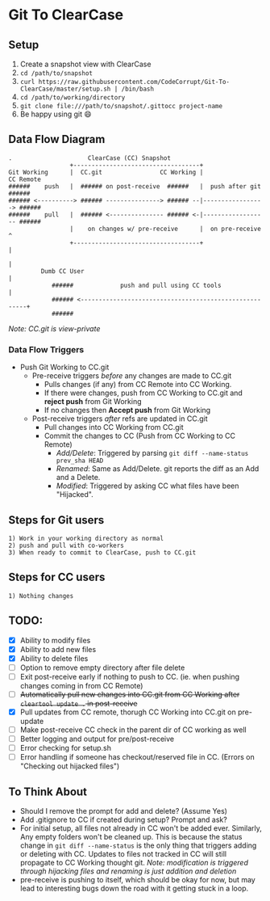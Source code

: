 # Git To ClearCase

## Setup
1. Create a snapshot view with ClearCase
2. `cd /path/to/snapshot`
3. `curl https://raw.githubusercontent.com/CodeCorrupt/Git-To-ClearCase/master/setup.sh | /bin/bash`
4. `cd /path/to/working/directory`
5. `git clone file:///path/to/snapshot/.gittocc project-name`
6. Be happy using git :smile:

## Data Flow Diagram
```
.                     ClearCase (CC) Snapshot
                 +-----------------------------------+
Git Working      |  CC.git                CC Working |                CC Remote
######    push   |  ###### on post-receive  ######   |  push after git   ######
###### <----------> ###### ---------------> ###### --|-----------------> ######
######    pull   |  ###### <--------------- ###### <-|------------------ ######
                 |    on changes w/ pre-receive      |  on pre-receive     ^
                 +-----------------------------------+                     |
                                                                           |
         Dumb CC User                                                      |
            ######             push and pull using CC tools                |
            ###### <-------------------------------------------------------+
            ######
```
_Note: CC.git is view-private_

### Data Flow Triggers
* Push Git Working to CC.git
  * Pre-receive triggers _before_ any changes are made to CC.git
    * Pulls changes (if any) from CC Remote into CC Working.
    * If there were changes, push from CC Working to CC.git and **reject push** from Git Working
    * If no changes then **Accept push** from Git Working
  * Post-receive triggers _after_ refs are updated in CC.git
    * Pull changes into CC Working from CC.git
    * Commit the changes to CC (Push from CC Working to CC Remote)
      * *Add/Delete*: Triggered by parsing `git diff --name-status prev_sha HEAD`
      * *Renamed*: Same as Add/Delete. git reports the diff as an Add and a Delete.
      * *Modified*: Triggered by asking CC what files have been "Hijacked".

## Steps for Git users
```
1) Work in your working directory as normal
2) push and pull with co-workers
3) When ready to commit to ClearCase, push to CC.git
```

## Steps for CC users
```
1) Nothing changes
```

## TODO:
- [x] Ability to modify files
- [x] Ability to add new files
- [x] Ability to delete files
- [ ] Option to remove empty directory after file delete
- [ ] Exit post-receive early if nothing to push to CC. (ie. when pushing changes coming in from CC Remote)
- [ ] ~~Automatically pull new changes into CC.git from CC Working after `cleartool update .` in post-receive~~
- [x] Pull updates from CC remote, thorugh CC Working into CC.git on pre-update
- [ ] Make post-receive CC check in the parent dir of CC working as well
- [ ] Better logging and output for pre/post-receive
- [ ] Error checking for setup.sh
- [ ] Error handling if someone has checkout/reserved file in CC. (Errors on "Checking out hijacked files")

## To Think About
* Should I remove the prompt for add and delete? (Assume Yes)
* Add .gitignore to CC if created during setup? Prompt and ask?
* For initial setup, all files not already in CC won't be added ever. Similarly, Any empty folders won't be cleaned up. This is because the status change in `git diff --name-status` is the only thing that triggers adding or deleting with CC. Updates to files not tracked in CC will still propagate to CC Working thought git. _Note: modification is triggered through hijacking files and renaming is just addition and deletion_
* pre-receive is pushing to itself, which should be okay for now, but may lead to interesting bugs down the road with it getting stuck in a loop.
